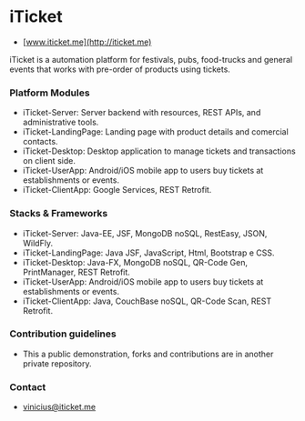 # iTicket #
* [www.iticket.me](http://iticket.me)

iTicket is a automation platform for festivals, pubs, food-trucks and general events that works with pre-order of products using tickets.

### Platform Modules ###

* iTicket-Server:
Server backend with resources, REST APIs, and administrative tools.
* iTicket-LandingPage:
Landing page with product details and comercial contacts.
* iTicket-Desktop:
Desktop application to manage tickets and transactions on client side.
* iTicket-UserApp:
Android/iOS mobile app to users buy tickets at establishments or events.
* iTicket-ClientApp:
Google Services, REST Retrofit.

### Stacks & Frameworks ###

* iTicket-Server:
Java-EE, JSF, MongoDB noSQL, RestEasy, JSON, WildFly.
* iTicket-LandingPage:
Java JSF, JavaScript, Html, Bootstrap e CSS.
* iTicket-Desktop:
Java-FX, MongoDB noSQL, QR-Code Gen, PrintManager, REST Retrofit.
* iTicket-UserApp:
Android/iOS mobile app to users buy tickets at establishments or events.
* iTicket-ClientApp:
Java, CouchBase noSQL, QR-Code Scan, REST Retrofit.

### Contribution guidelines ###

* This a public demonstration, forks and contributions are in another private repository.

### Contact ###

* [vinicius@iticket.me](mailto:vinicius@iticket.me)
